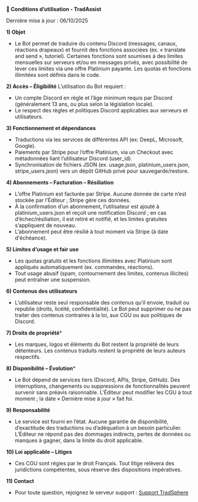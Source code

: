 **📜 Conditions d’utilisation - TradAssist**

Dernière mise à jour : 06/10/2025

**1) Objet**
- Le Bot permet de traduire du contenu Discord (messages, canaux, réactions drapeaux) et fournit des fonctions associées (ex. « translate and send », tutoriel). Certaines fonctions sont soumises à des limites mensuelles sur serveurs et/ou en messages privés, avec possibilité de lever ces limites via une offre Platinium payante. Les quotas et fonctions illimitées sont définis dans le code. 

**2) Accès – Éligibilité**
L’utilisation du Bot requiert :
- Un compte Discord en règle et l’âge minimum requis par Discord (généralement 13 ans, ou plus selon la législation locale).
- Le respect des règles et politiques Discord applicables aux serveurs et utilisateurs.

**3) Fonctionnement et dépendances**
- Traductions via les services de différentes API (ex: DeepL, Microsoft, Google). 
- Paiements par Stripe pour l’offre Platinium, via un Checkout avec métadonnées liant l’utilisateur Discord (user_id). 
- Synchronisation de fichiers JSON (ex. usage.json, platinium_users.json, stripe_users.json) vers un dépôt GitHub privé pour sauvegarde/restore. 

**4) Abonnements – Facturation – Résiliation**
- L’offre Platinium est facturée par Stripe. Aucune donnée de carte n’est stockée par l’Éditeur ; Stripe gère ces données.
- À la confirmation d’un abonnement, l’utilisateur est ajouté à platinium_users.json et reçoit une notification Discord ; en cas d’échec/résiliation, il est retiré et notifié, et les limites gratuites s’appliquent de nouveau. 
- L’abonnement peut être résilié à tout moment via Stripe (à date d'échéance).

**5) Limites d’usage et fair use**
- Les quotas gratuits et les fonctions illimitées avec Platinium sont appliqués automatiquement (ex. commandes, réactions). 
- Tout usage abusif (spam, contournement des limites, contenus illicites) peut entraîner une suspension.

**6) Contenus des utilisateurs**
- L’utilisateur reste seul responsable des contenus qu’il envoie, traduit ou republie (droits, licéité, confidentialité). Le Bot peut supprimer ou ne pas traiter des contenus contraires à la loi, aux CGU ou aux politiques de Discord.

**7) Droits de propriété***
- Les marques, logos et éléments du Bot restent la propriété de leurs détenteurs. Les contenus traduits restent la propriété de leurs auteurs respectifs.

**8) Disponibilité – Évolution***
- Le Bot dépend de services tiers (Discord, APIs, Stripe, GitHub). Des interruptions, changements ou suppressions de fonctionnalités peuvent survenir sans préavis raisonnable. L’Éditeur peut modifier les CGU à tout moment ; la date « Dernière mise à jour » fait foi.

**9) Responsabilité**
- Le service est fourni en l’état. Aucune garantie de disponibilité, d’exactitude des traductions ou d’adéquation à un besoin particulier. L’Éditeur ne répond pas des dommages indirects, pertes de données ou manques à gagner, dans la limite du droit applicable.

**10) Loi applicable – Litiges**
- Ces CGU sont régies par le droit Français. Tout litige relèvera des juridictions compétentes, sous réserve des dispositions impératives.

**11) Contact**
- Pour toute question, rejoignez le serveur support : [Support TradSphere](https://discord.gg/c5zvbAWwu8)
